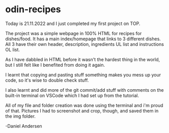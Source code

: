 # odin-recipes

Today is 21.11.2022 and I just completed my first project on TOP.

The project was a simple webpage in 100% HTML for recipes for dishes/food. It has a main index/homepage that links to 3 different dishes. All 3 have their own header, description, ingredients UL list and instructions OL list.

As I have dabbled in HTML before it wasn't the hardest thing in the world,
but I still felt like I benefited from doing it again.

I learnt that copying and pasting stuff something makes you mess up
your code, so it's wise to double check stuff.

I also learnt and did more of the git commit/add stuff with comments on the
built-in terminal on VSCode which I had set up from the tutorial.

All of my file and folder creation was done using the terminal and i'm proud of that. Pictures I had to screenshot and crop, though, and saved them in the
img folder.

-Daniel Andersen